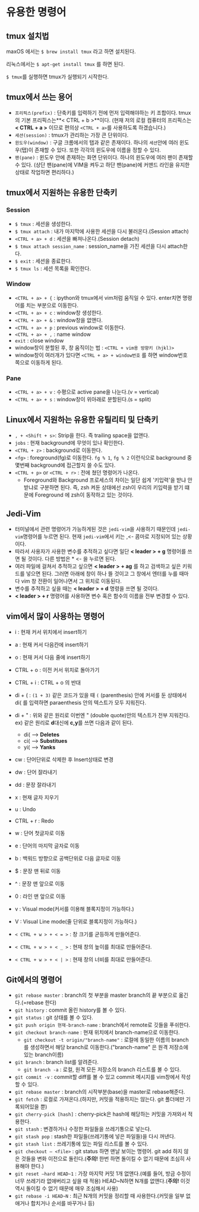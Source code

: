 # 유용한 명령어

## tmux 설치법
maxOS 에서는
`$ brew install tmux`
라고 하면 설치된다.

리눅스에서는
`$ apt-get install tmux`
를 하면 된다.

`$ tmux`를 실행하면 tmux가 실행되기 시작한다.


## tmux에서 쓰는 용어
- `프리픽스(prefix)` : 단축키를 입력하기 전에 먼저 입력해야하는 키 조합이다. tmux의 기본 프리픽스는**< CTRL + b >**이다. (현재 저의 로컬 컴퓨터의 프리픽스는 **< CTRL + a >** 이므로 편의상 `<CTRL + a>`를 사용하도록 하겠습니다.)
- `세션(session)` : tmux가 관리하는 가장 큰 단위이다.
- `윈도우(window)` : 구글 크롬에서의 탭과 같은 존재이다. 하나의 `세션`안에 여러 윈도우(탭)이 존재할 수 있다. 또한 각각의 윈도우에 이름을 정할 수 있다.
- `팬(pane)` : 윈도우 안에 존재하는 화면 단위이다. 하나의 윈도우에 여러 팬이 존재할 수 있다. (상단 팬(pane)에 VIM을 켜두고 하단 팬(pane)에 커맨드 라인을 유지한 상태로 작업하면 편리하다.)

## tmux에서 지원하는 유용한 단축키

### Session

- `$ tmux` : 세션을 생성한다.
- `$ tmux attach` : 내가 마지막에 사용한 세션을 다시 불러온다.(Session attach)
- `<CTRL + a> + d` : 세션을 빠져나온다.(Session detach)
- `$ tmux attach session_name` : session_name을 가진 세션을 다시 attach한다.
- `$ exit` : 세션을 종료한다.
- `$ tmux ls` : 세션 목록을 확인한다.

### Window

- `<CTRL + a> + {` : ipython와 tmux에서 vim처럼 움직일 수 있다. enter치면 명령어를 치는 부분으로 이동한다.
- `<CTRL + a> + c` : window창 생성한다.
- `<CTRL + a> + &` : window창을 없앤다.
- `<CTRL + a> + p` : previous window로 이동한다.
- `<CTRL + a> + ,` : name window
- `exit` : close window
- window창이 분할된 후, 창 움직이는 법 : `<CTRL + vim용 방향키 (hjkl)>`
- window창이 여러개가 있다면 `<CTRL + a> + window번호` 를 하면 window번호 쪽으로 이동하게 된다.

### Pane
- `<CTRL + a> + v` : 수평으로 active pane을 나눈다.(v = vertical)
- `<CTRL + a> + s` : window창이 위아래로 분할된다.(s = split)

## Linux에서 지원하는 유용한 유틸리티 및 단축키
- `, + <Shift + s>`: Strip을 한다. 즉 trailing space을 없앤다.
- `jobs` : 현재 background에 무엇이 있나 확인한다.
- `<CTRL + z>` : background로 이동한다.
- `<fg>` : foreground(fg)로 이동한다.
  `fg % 1`, `fg % 2` 이런식으로 background 중 몇번째 background에 접근할지 쓸 수도 있다.
- `<CTRL + p>` or `<CTRL + r>` : 전에 쳤던 명령어가 나온다.
  * Foreground와 Background 프로세스의 차이는 일단 쉽게 '키입력'을 받냐 안받냐로 구분하면 된다.
즉, zsh 켜둔 상태에선 zsh이 우리의 키입력을 받기 떄문에 Foreground 에 zsh이 동작하고 있는 것이다.

## Jedi-Vim
- 터미널에서 관련 명령어가 가능하게된 것은 `jedi-vim`을 사용하기 때문인데 `jedi-vim`명령어를 누르면 된다. 현재 `jedi-vim`에서 <leader>키는 ,<- 콤마로 지정되어 있는 상황이다.
- 따라서 사용자가 사용한 변수를 추적하고 싶다면 일단 **< leader > + g** 명령어를 쓰면 될 것이다.
  다른 방법은 * <- 을 누르면 된다.
- 여러 파일에 걸쳐서 추적하고 싶으면 **< leader > + ag** 를 하고 검색하고 싶은 키워드를 넣으면 된다. 그러면 아래에 창이 하나 뜰 것이고 그 창에서 엔터를 누를 때마다 vim 창 전환이 일어나면서 그 위치로 이동된다.
- 변수를 추적하고 싶을 때는 **< leader > + d** 명령을 쓰면 될 것이다.
- **< leader > + r** 명령어를 사용하면 변수 혹은 함수의 이름을 전부 변경할 수 있다.

## vim에서 많이 사용하는 명령어
- i : 현재 커서 위치에서 insert하기
- a : 현재 커서 다음칸에 insert하기
- o : 현재 커서 다음 줄에 insert하기
- CTRL + o : 이전 커서 위치로 돌아가기
- CTRL + i : CTRL + o 의 반대
- di + ( : `(1 + 3)` 같은 코드가 있을 때 `(` (parenthesis) 안에 커서를 둔 상태에서 di( 를 입력하면 paraenthesis 안의 텍스트가 모두 지워진다.
- di + " : 위와 같은 원리로 이번엔 " (double quote)안의 텍스트가 전부 지워진다.
ex) 같은 원리로 **d**대신에 **c,y**를 쓰면 다음과 같이 된다.
  * di(    -->    **Deletes**
  * ci(    -->    **Substitues**
  * yi(    -->    **Yanks**

- cw : 단어단위로 삭제한 후 Insert상태로 변경
- dw : 단어 잘라내기
- dd : 문장 잘라내기
- x : 현재 글자 지우기

- u : Undo
- CTRL + r : Redo

- w : 단어 첫글자로 이동
- e : 단어의 마지막 글자로 이동
- b : 백워드 방향으로 공백단위로 다음 글자로 이동
- $ : 문장 맨 뒤로 이동
- ^ : 문장 맨 앞으로 이동
- 0 : 라인 맨 앞으로 이동

- v : Visual mode(커서를 이용해 블록지정이 가능하다.)
- V : Visual Line mode(줄 단위로 블록지정이 가능하다.)

- `< CTRL + w > + < = >` : 창 크기를 균등하게 만들어준다.
- `< CTRL + w > + < _ >` : 현재 창의 높이를 최대로 만들어준다.
- `< CTRL + w > + < | >` : 현재 창의 너비를 최대로 만들어준다.

## Git에서의 명령어

- `git rebase master` : branch의 첫 부분을 master branch의 끝 부분으로 옮긴다.(=rebase 한다)
- `git history` : commit 올린 history를 볼 수 있다.
- `git status` : git 상태를 볼 수 있다.
- `git push origin 현재-branch-name` : branch에서 remote로 깃들을 푸쉬한다.
- `git checkout branch-name` : 현재 위치에서 branch-name으로 이동한다.
  * `git checkout -t origin/"branch-name"` : 로컬에 동일한 이름의 branch를 생성하면서 해당 branch로 이동한다.("branch-name" 은 원격 저장소에 있는 branch이름)
- `git branch` : branch list를 알려준다.
  * `git branch -a` : 로컬, 원격 모든 저장소의 branch 리스트를 볼 수 있다.
- `git commit -v` : commit할 diff를 볼 수 있고 commit 메시지를 vim창에서 작성할 수 있다.
- `git rebase master` : branch의 시작부분(base)을 master로 rebase해준다.
- `git fetch` : 로컬로 가져온다.(하지만, 커밋을 적용하지는 않는다. git 폴더에만 기록되어있을 뿐)
- `git cherry-pick [hash]` : cherry-pick은 hash에 해당하는 커밋을 가져와서 적용한다.
- `git stash` : 변경하거나 수정한 파일들을 쓰레기통으로 넣는다.
- `git stash pop` : stash한 파일들(쓰레기통에 넣은 파일들)을 다시 꺼낸다.
- `git stash list` : 쓰레기통에 있는 파일 리스트를 볼 수 있다.
- `git checkout — <file>` : git status 하면 맨날 보이는 명령어. git add 하지 않은 것들을 변화 이전으로 돌린다.(**주의!** 한번 하면 돌이킬 수 없기 때문에 조심히 사용해야 한다.)
- `git reset —hard HEAD~1` : 가장 마지막 커밋 1개 없앤다.(예를 들어, 방금 수정이 너무 쓰레기라 없애버리고 싶을 때 적용) HEAD~N하면 N개를 없앤다.(**주의!** 이것 역시 돌이킬 수 없기 때문에 매우 조심해서 사용)
- `git rebase -i HEAD~N` : 최근 N개의 커밋을 정리할 때 사용한다.(커밋을 일부 없애거나 합치거나 순서를 바꾸거나 등)
